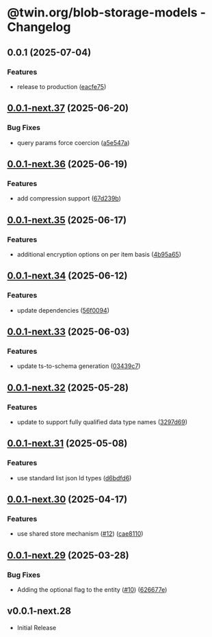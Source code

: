 # @twin.org/blob-storage-models - Changelog

## 0.0.1 (2025-07-04)


### Features

* release to production ([eacfe75](https://github.com/twinfoundation/blob-storage/commit/eacfe754a0dcd9243d9e13d86422327d0a605164))

## [0.0.1-next.37](https://github.com/twinfoundation/blob-storage/compare/blob-storage-models-v0.0.1-next.36...blob-storage-models-v0.0.1-next.37) (2025-06-20)


### Bug Fixes

* query params force coercion ([a5e547a](https://github.com/twinfoundation/blob-storage/commit/a5e547a775f8997cb04780938c7a9561ddb048d1))

## [0.0.1-next.36](https://github.com/twinfoundation/blob-storage/compare/blob-storage-models-v0.0.1-next.35...blob-storage-models-v0.0.1-next.36) (2025-06-19)


### Features

* add compression support ([67d239b](https://github.com/twinfoundation/blob-storage/commit/67d239bca8321bd90bf4ff93167c564130309730))

## [0.0.1-next.35](https://github.com/twinfoundation/blob-storage/compare/blob-storage-models-v0.0.1-next.34...blob-storage-models-v0.0.1-next.35) (2025-06-17)


### Features

* additional encryption options on per item basis ([4b95a65](https://github.com/twinfoundation/blob-storage/commit/4b95a656d19e3b571cea905e36f29b679b13e1e8))

## [0.0.1-next.34](https://github.com/twinfoundation/blob-storage/compare/blob-storage-models-v0.0.1-next.33...blob-storage-models-v0.0.1-next.34) (2025-06-12)


### Features

* update dependencies ([56f0094](https://github.com/twinfoundation/blob-storage/commit/56f0094b68d8bd22864cd899ac1b61d95540f719))

## [0.0.1-next.33](https://github.com/twinfoundation/blob-storage/compare/blob-storage-models-v0.0.1-next.32...blob-storage-models-v0.0.1-next.33) (2025-06-03)


### Features

* update ts-to-schema generation ([03439c7](https://github.com/twinfoundation/blob-storage/commit/03439c726108bf645941290e41824c57a6a23de3))

## [0.0.1-next.32](https://github.com/twinfoundation/blob-storage/compare/blob-storage-models-v0.0.1-next.31...blob-storage-models-v0.0.1-next.32) (2025-05-28)


### Features

* update to support fully qualified data type names ([3297d69](https://github.com/twinfoundation/blob-storage/commit/3297d69d332058b0f0141002087f56ba230620e1))

## [0.0.1-next.31](https://github.com/twinfoundation/blob-storage/compare/blob-storage-models-v0.0.1-next.30...blob-storage-models-v0.0.1-next.31) (2025-05-08)


### Features

* use standard list json ld types ([d6bdfd6](https://github.com/twinfoundation/blob-storage/commit/d6bdfd68af47f70f3cc53658b4a12543497e1f48))

## [0.0.1-next.30](https://github.com/twinfoundation/blob-storage/compare/blob-storage-models-v0.0.1-next.29...blob-storage-models-v0.0.1-next.30) (2025-04-17)


### Features

* use shared store mechanism ([#12](https://github.com/twinfoundation/blob-storage/issues/12)) ([cae8110](https://github.com/twinfoundation/blob-storage/commit/cae8110681847a1ac4fcac968b8196694e49c320))

## [0.0.1-next.29](https://github.com/twinfoundation/blob-storage/compare/blob-storage-models-v0.0.1-next.28...blob-storage-models-v0.0.1-next.29) (2025-03-28)


### Bug Fixes

* Adding the optional flag to the entity ([#10](https://github.com/twinfoundation/blob-storage/issues/10)) ([626677e](https://github.com/twinfoundation/blob-storage/commit/626677e5730d23535a0eb1f36f8394d941ff2447))

## v0.0.1-next.28

- Initial Release
